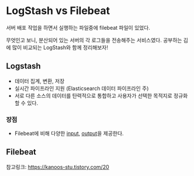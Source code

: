 # LogStash vs Filebeat

서버 배포 작업을 하면서 실행하는 파일중에 filebeat 파일이 있었다. 

무엇인고 보니, 분산되어 있는 서버의 각 로그들을 전송해주는 서비스였다. 
공부하는 김에 많이 비교되는 LogStash와 함께 정리해보자!

## Logstash

* 데이터 집계, 변환, 저장
* 실시간 파이프라인 지원 (Elasticsearch 데이터 파이프라인 주)
* 서로 다른 소스의 데이터를 탄력적으로 통합하고 사용자가 선택한 목적지로 정규화 할 수 있다. 

### 장점
* Filebeat에 비해 다양한 [input](https://www.elastic.co/guide/en/logstash/current/input-plugins.html), [output](https://www.elastic.co/guide/en/logstash/current/output-plugins.html)을 제공한다. 




## Filebeat





참고링크:
https://kanoos-stu.tistory.com/20

